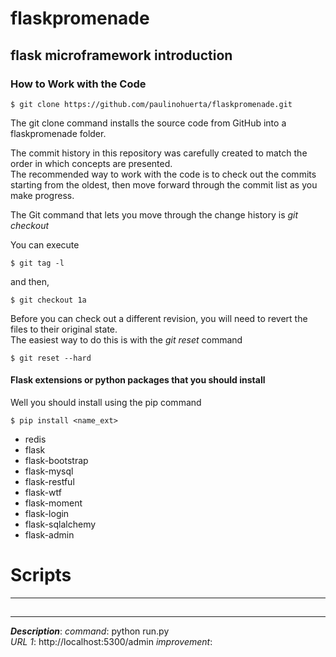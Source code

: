 # flaskpromenade

## flask microframework introduction


### How to Work with the Code

    $ git clone https://github.com/paulinohuerta/flaskpromenade.git
    
The git clone command installs the source code from GitHub into a flaskpromenade folder. 

The commit history in this repository was carefully created to match the order in which concepts are presented.    
The recommended way to work with the code is to check out the commits starting from the oldest, then move forward through the commit list as you make progress.   

The Git command that lets you move through the change history is _git checkout_    

You can execute      

    $ git tag -l

and then,    

    $ git checkout 1a

Before you can check out a different revision, you will need to revert the files to their original state.         
The easiest way to do this is with the _git reset_ command     

    $ git reset --hard

#### Flask extensions or python packages that you should install

Well you should install using the pip command

    $ pip install <name_ext>

* redis
* flask
* flask-bootstrap
* flask-mysql
* flask-restful
* flask-wtf
* flask-moment
* flask-login
* flask-sqlalchemy
* flask-admin

# Scripts
-----

## 

### 
-----
_**Description**_: 
*command*: python run.py       
*URL 1*: http://localhost:5300/admin
*improvement*: 
